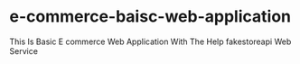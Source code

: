 # e-commerce-baisc-web-application
This Is Basic E commerce Web Application With The Help fakestoreapi  Web Service 
